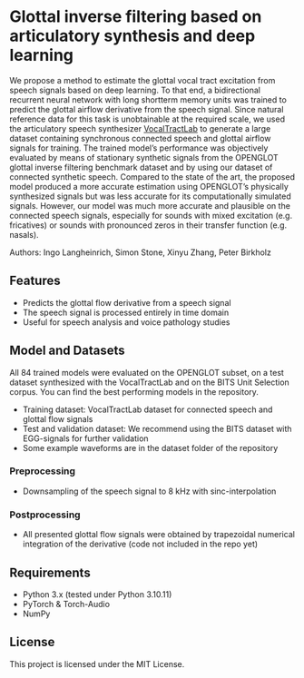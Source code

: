 # Glottal inverse filtering based on articulatory synthesis and deep learning
We propose a method to estimate the glottal vocal tract excitation from speech signals based on deep learning. To that end, a bidirectional recurrent neural network with long shortterm memory units was trained to predict the glottal airflow derivative from the speech signal. Since natural reference data for this task is unobtainable at the required scale, we used the articulatory speech synthesizer [VocalTractLab](https://www.vocaltractlab.de/) to generate a large dataset containing synchronous connected speech and glottal airflow signals for training. The trained model’s performance was objectively evaluated by means of stationary synthetic signals from the OPENGLOT glottal inverse filtering benchmark dataset and by using our dataset of connected synthetic speech. Compared to the state of the art, the proposed model produced a more accurate estimation using OPENGLOT’s physically synthesized signals but was less accurate for its computationally simulated signals. However, our model was much more accurate and plausible on the connected speech signals, especially for sounds with mixed excitation (e.g. fricatives) or sounds with pronounced zeros in their transfer function (e.g. nasals). 

Authors: Ingo Langheinrich, Simon Stone, Xinyu Zhang, Peter Birkholz

## Features
- Predicts the glottal flow derivative from a speech signal
- The speech signal is processed entirely in time domain
- Useful for speech analysis and voice pathology studies

## Model and Datasets
All 84 trained models were evaluated on the OPENGLOT subset, on a test dataset synthesized with the VocalTractLab and on the BITS Unit Selection corpus. You can find the best performing models in the repository.

- Training dataset: VocalTractLab dataset for connected speech and glottal flow signals
- Test and validation dataset: We recommend using the BITS dataset with EGG-signals for further validation  
- Some example waveforms are in the dataset folder of the repository

### Preprocessing
- Downsampling of the speech signal to 8 kHz with sinc-interpolation

### Postprocessing
- All presented glottal flow signals were obtained by trapezoidal numerical integration of the derivative (code not included in the repo yet)

## Requirements
- Python 3.x (tested under Python 3.10.11)
- PyTorch & Torch-Audio
- NumPy


## License
This project is licensed under the MIT License.
